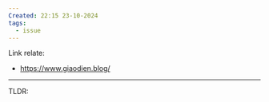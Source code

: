 ```yaml
---
Created: 22:15 23-10-2024
tags:
  - issue
---
```

Link relate:
- https://www.giaodien.blog/

---

TLDR: 

